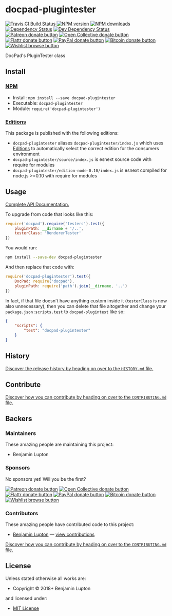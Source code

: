 <!-- TITLE/ -->

<h1>docpad-plugintester</h1>

<!-- /TITLE -->


<!-- BADGES/ -->

<span class="badge-travisci"><a href="http://travis-ci.org/docpad/docpad-plugintester" title="Check this project's build status on TravisCI"><img src="https://img.shields.io/travis/docpad/docpad-plugintester/master.svg" alt="Travis CI Build Status" /></a></span>
<span class="badge-npmversion"><a href="https://npmjs.org/package/docpad-plugintester" title="View this project on NPM"><img src="https://img.shields.io/npm/v/docpad-plugintester.svg" alt="NPM version" /></a></span>
<span class="badge-npmdownloads"><a href="https://npmjs.org/package/docpad-plugintester" title="View this project on NPM"><img src="https://img.shields.io/npm/dm/docpad-plugintester.svg" alt="NPM downloads" /></a></span>
<span class="badge-daviddm"><a href="https://david-dm.org/docpad/docpad-plugintester" title="View the status of this project's dependencies on DavidDM"><img src="https://img.shields.io/david/docpad/docpad-plugintester.svg" alt="Dependency Status" /></a></span>
<span class="badge-daviddmdev"><a href="https://david-dm.org/docpad/docpad-plugintester#info=devDependencies" title="View the status of this project's development dependencies on DavidDM"><img src="https://img.shields.io/david/dev/docpad/docpad-plugintester.svg" alt="Dev Dependency Status" /></a></span>
<br class="badge-separator" />
<span class="badge-patreon"><a href="https://patreon.com/bevry" title="Donate to this project using Patreon"><img src="https://img.shields.io/badge/patreon-donate-yellow.svg" alt="Patreon donate button" /></a></span>
<span class="badge-opencollective"><a href="https://opencollective.com/bevry" title="Donate to this project using Open Collective"><img src="https://img.shields.io/badge/open%20collective-donate-yellow.svg" alt="Open Collective donate button" /></a></span>
<span class="badge-flattr"><a href="https://flattr.com/profile/balupton" title="Donate to this project using Flattr"><img src="https://img.shields.io/badge/flattr-donate-yellow.svg" alt="Flattr donate button" /></a></span>
<span class="badge-paypal"><a href="https://bevry.me/paypal" title="Donate to this project using Paypal"><img src="https://img.shields.io/badge/paypal-donate-yellow.svg" alt="PayPal donate button" /></a></span>
<span class="badge-bitcoin"><a href="https://bevry.me/bitcoin" title="Donate once-off to this project using Bitcoin"><img src="https://img.shields.io/badge/bitcoin-donate-yellow.svg" alt="Bitcoin donate button" /></a></span>
<span class="badge-wishlist"><a href="https://bevry.me/wishlist" title="Buy an item on our wishlist for us"><img src="https://img.shields.io/badge/wishlist-donate-yellow.svg" alt="Wishlist browse button" /></a></span>

<!-- /BADGES -->


<!-- DESCRIPTION/ -->

DocPad's PluginTester class

<!-- /DESCRIPTION -->


<!-- INSTALL/ -->

<h2>Install</h2>

<a href="https://npmjs.com" title="npm is a package manager for javascript"><h3>NPM</h3></a><ul>
<li>Install: <code>npm install --save docpad-plugintester</code></li>
<li>Executable: <code>docpad-plugintester</code></li>
<li>Module: <code>require('docpad-plugintester')</code></li></ul>

<h3><a href="https://github.com/bevry/editions" title="Editions are the best way to produce and consume packages you care about.">Editions</a></h3>

<p>This package is published with the following editions:</p>

<ul><li><code>docpad-plugintester</code> aliases <code>docpad-plugintester/index.js</code> which uses <a href="https://github.com/bevry/editions" title="Editions are the best way to produce and consume packages you care about.">Editions</a> to automatically select the correct edition for the consumers environment</li>
<li><code>docpad-plugintester/source/index.js</code> is esnext source code with require for modules</li>
<li><code>docpad-plugintester/edition-node-0.10/index.js</code> is esnext compiled for node.js >=0.10 with require for modules</li></ul>

<!-- /INSTALL -->


## Usage

[Complete API Documentation.](http://master.docpad-plugintester.docpad.surge.sh/docs/)

To upgrade from code that looks like this:

``` javascript
require('docpad').require('testers').test({
    pluginPath: __dirname + '/..',
    testerClass: 'RendererTester'
})
```

You would run:

``` bash
npm install --save-dev docpad-plugintester
```

And then replace that code with:

``` javascript
require('docpad-plugintester').test({
    DocPad: require('docpad'),
    pluginPath: require('path').join(__dirname, '..')
})
```

In fact, if that file doesn't have anything custom inside it (`testerClass` is now also unnecessary), then you can delete that file altogether and change your `package.json:scripts.test` to `docpad-plugintest` like so:

``` json
{
    "scripts": {
        "test": "docpad-plugintester"
    }
}
```


<!-- HISTORY/ -->

<h2>History</h2>

<a href="https://github.com/docpad/docpad-plugintester/blob/master/HISTORY.md#files">Discover the release history by heading on over to the <code>HISTORY.md</code> file.</a>

<!-- /HISTORY -->


<!-- CONTRIBUTE/ -->

<h2>Contribute</h2>

<a href="https://github.com/docpad/docpad-plugintester/blob/master/CONTRIBUTING.md#files">Discover how you can contribute by heading on over to the <code>CONTRIBUTING.md</code> file.</a>

<!-- /CONTRIBUTE -->


<!-- BACKERS/ -->

<h2>Backers</h2>

<h3>Maintainers</h3>

These amazing people are maintaining this project:

<ul><li>Benjamin Lupton</li></ul>

<h3>Sponsors</h3>

No sponsors yet! Will you be the first?

<span class="badge-patreon"><a href="https://patreon.com/bevry" title="Donate to this project using Patreon"><img src="https://img.shields.io/badge/patreon-donate-yellow.svg" alt="Patreon donate button" /></a></span>
<span class="badge-opencollective"><a href="https://opencollective.com/bevry" title="Donate to this project using Open Collective"><img src="https://img.shields.io/badge/open%20collective-donate-yellow.svg" alt="Open Collective donate button" /></a></span>
<span class="badge-flattr"><a href="https://flattr.com/profile/balupton" title="Donate to this project using Flattr"><img src="https://img.shields.io/badge/flattr-donate-yellow.svg" alt="Flattr donate button" /></a></span>
<span class="badge-paypal"><a href="https://bevry.me/paypal" title="Donate to this project using Paypal"><img src="https://img.shields.io/badge/paypal-donate-yellow.svg" alt="PayPal donate button" /></a></span>
<span class="badge-bitcoin"><a href="https://bevry.me/bitcoin" title="Donate once-off to this project using Bitcoin"><img src="https://img.shields.io/badge/bitcoin-donate-yellow.svg" alt="Bitcoin donate button" /></a></span>
<span class="badge-wishlist"><a href="https://bevry.me/wishlist" title="Buy an item on our wishlist for us"><img src="https://img.shields.io/badge/wishlist-donate-yellow.svg" alt="Wishlist browse button" /></a></span>

<h3>Contributors</h3>

These amazing people have contributed code to this project:

<ul><li><a href="http://balupton.com">Benjamin Lupton</a> — <a href="https://github.com/docpad/docpad-plugintester/commits?author=balupton" title="View the GitHub contributions of Benjamin Lupton on repository docpad/docpad-plugintester">view contributions</a></li></ul>

<a href="https://github.com/docpad/docpad-plugintester/blob/master/CONTRIBUTING.md#files">Discover how you can contribute by heading on over to the <code>CONTRIBUTING.md</code> file.</a>

<!-- /BACKERS -->


<!-- LICENSE/ -->

<h2>License</h2>

Unless stated otherwise all works are:

<ul><li>Copyright &copy; 2018+ Benjamin Lupton</li></ul>

and licensed under:

<ul><li><a href="http://spdx.org/licenses/MIT.html">MIT License</a></li></ul>

<!-- /LICENSE -->
